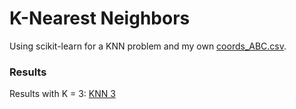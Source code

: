 # K-Nearest Neighbors

Using scikit-learn for a KNN problem and my own [coords_ABC.csv](/Data_sets/coords_ABC.csv).

### Results
Results with K = 3:
[KNN 3](http://github.com/AlexanderNadjalin/Machine-learning/Images/KNN_3_neighbors.png)